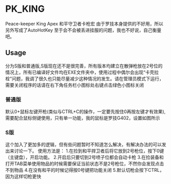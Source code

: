 # PK_KING
Peace-keeper King Apex
和平守卫者卡枪宏
由于罗技本身提供的不好用，所以另外写成了AutoHotKey
至于会不会被丢进挂服的问题，我也不好说，自己衡量吧。

## Usage
分为S版和普通版,S版现在还不是很完善，所有版本均建立在散弹枪放在2号位的情况上，所有已编译好文件均在EXE文件夹中，使用过程中偶尔会出现“卡壳拉栓”问题，我调了很久也只能尽量减少这种情况的发生。请在管理员模式下运行，需要关闭程序的话请在右下角任务栏小图标处右键点击绿色小图标关闭

### 普通版
默认0+鼠标左键开枪(类似与CTRL+C的操作，一定要先按住0再按左键才有效果), 需要配合鼠标侧键使用，只有单一功能，我的鼠标是罗技G402，设置如图所示

### S版
这个加入了更加多的逻辑，但有些问题暂时不知道怎么解决，有解决办法的可以发出来讨论一下。
使用方法是：
1.在捡到和平捍卫者后将它放到2号枪位，按下0键（主键盘），开启功能。
2.开启后只要切到2号喷子位都会自动卡枪
3.在捡装备和打开TAB菜单使用物品的时候需要保证当前状态不是2号枪位，不然你会发现点击不到物品
4.在没有和平的时候记得按0号键把功能关闭
5.默认切枪会按下CTRL，因为这样切枪更快
